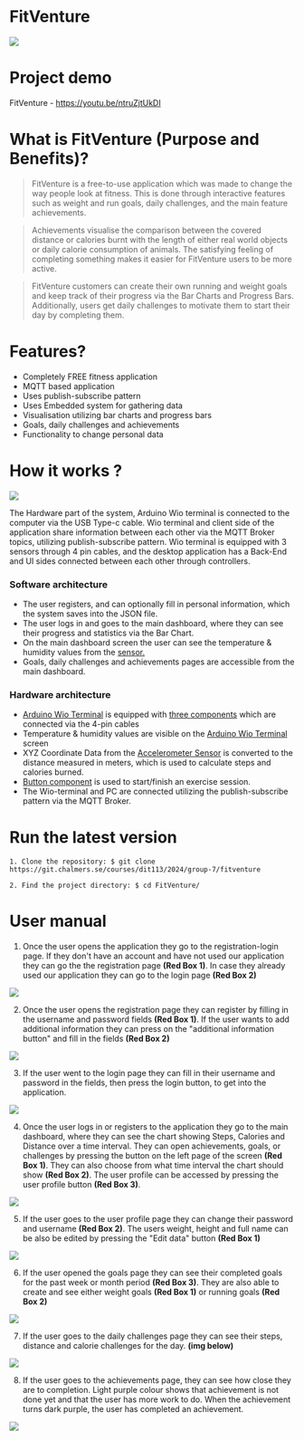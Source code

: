 # FitVenture
![ ](https://github.com/P4FFos/FitVenture/blob/main/src/main/resources/fitVenture/ui/images/fitVentureLogo2.jpg?raw=true)
# Project demo
FitVenture - https://youtu.be/ntruZjtUkDI

# What is FitVenture (Purpose and Benefits)?

> FitVenture is a free-to-use application which was made to change the way people look at fitness. This is done through interactive features such as weight and run goals, daily challenges, and the main feature achievements.

> Achievements visualise the comparison between the covered distance or calories burnt with the length of either real world objects or daily calorie consumption of animals. The satisfying feeling of completing something makes it easier for FitVenture users to be more active. 

> FitVenture customers can create their own running and weight goals and keep track of their progress via the Bar Charts and Progress Bars. Additionally, users get daily challenges to motivate them to start their day by completing them.



# Features?
- Completely FREE fitness application 
- MQTT based application 
- Uses publish-subscribe pattern
- Uses Embedded system for gathering data 
- Visualisation utilizing bar charts and progress bars 
- Goals, daily challenges and achievements 
- Functionality to change personal data  

# How it works ?
![ ](https://github.com/P4FFos/FitVenture/blob/main/src/main/resources/fitVenture/ui/images/SystemDiagram.png?raw=true)

The Hardware part of the system, Arduino Wio terminal is connected to the computer via the USB Type-c cable. Wio terminal and client side of the application share information between each other via the MQTT Broker topics, utilizing publish-subscribe pattern. Wio terminal is equipped with 3 sensors through 4 pin cables, and the desktop application has a Back-End and UI sides connected between each other through controllers.

### Software architecture
- The user registers, and can optionally fill in personal information, which the system saves into the JSON file. 
- The user logs in and goes to the main dashboard, where they can see their progress and statistics via the Bar Chart.  
- On the main dashboard screen the user can see the temperature & humidity values from the [sensor.](https://wiki.seeedstudio.com/Grove-TemperatureAndHumidity_Sensor/) 
- Goals, daily challenges and achievements pages are accessible from the main dashboard. 

### Hardware architecture

- [Arduino Wio Terminal](https://wiki.seeedstudio.com/Wio-Terminal-Getting-Started/) is equipped with [three components](https://git.chalmers.se/courses/dit113/2024/group-7/fitventure/-/wikis/Components) which are connected via the 4-pin cables 
- Temperature & humidity values are visible on the [Arduino Wio Terminal](https://wiki.seeedstudio.com/Wio-Terminal-Getting-Started/) screen 
- XYZ Coordinate Data from the [Accelerometer Sensor](https://wiki.seeedstudio.com/Grove-3-Axis_Digital_Accelerometer-1.5g/) is converted to the distance measured in meters, which is used to calculate steps and calories burned.
- [Button component](https://wiki.seeedstudio.com/Grove-Button/) is used to start/finish an exercise session.
- The Wio-terminal and PC are connected utilizing the publish-subscribe pattern via the MQTT Broker. 

# Run the latest version 
` 1. Clone the repository: $ git clone https://git.chalmers.se/courses/dit113/2024/group-7/fitventure `

`2. Find the project directory: $ cd FitVenture/`

# User manual 
1. Once the user opens the application they go to the registration-login page. If they don't have an account and have not used our application they can go the the registration page **(Red Box 1)**. In case they already used our application they can go to the login page **(Red Box 2)**

![ ](https://github.com/P4FFos/FitVenture/blob/main/src/main/resources/fitVenture/ui/images/UserManualPages/LoginRegistrationPage.jpg?raw=true)

2. Once the user opens the registration page they can register by filling in the username and password fields **(Red Box 1)**. If the user wants to add additional information they can press on the "additional information button" and fill in the fields **(Red Box 2)**

![ ](https://github.com/P4FFos/FitVenture/blob/main/src/main/resources/fitVenture/ui/images/UserManualPages/RegistrationPage.png?raw=true)

3. If the user went to the login page they can fill in their username and password in the fields, then press the login button, to get into the application.

![](https://github.com/P4FFos/FitVenture/blob/main/src/main/resources/fitVenture/ui/images/UserManualPages/LoginPage.png?raw=true)

4. Once the user logs in or registers to the application they go to the main dashboard, where they can see the chart showing Steps, Calories and Distance over a time interval. They can open achievements, goals, or challenges by pressing the button on the left page of the screen **(Red Box 1)**. They can also choose  from what time interval the chart should show **(Red Box 2)**. The user profile can be accessed by pressing the user profile button **(Red Box 3)**.

![](https://github.com/P4FFos/FitVenture/blob/main/src/main/resources/fitVenture/ui/images/UserManualPages/MainDashboardPage.png?raw=true)

5. If the user goes to the user profile page they can change their password and username **(Red Box 2)**. The users weight, height and full name can be also be edited by pressing the "Edit data" button **(Red Box 1)**

![](https://github.com/P4FFos/FitVenture/blob/main/src/main/resources/fitVenture/ui/images/UserManualPages/UserProfilePage.png?raw=true)

6. If the user opened the goals page they can see their completed goals for the past week or month period **(Red Box 3)**. They are also able to create and see either weight goals **(Red Box 1)** or running goals **(Red Box 2)**

![](https://github.com/P4FFos/FitVenture/blob/main/src/main/resources/fitVenture/ui/images/UserManualPages/GoalsPage.png?raw=true)

7. If the user goes to the daily challenges page they can see their steps, distance and calorie challenges for the day. **(img below)**

![](https://github.com/P4FFos/FitVenture/blob/main/src/main/resources/fitVenture/ui/images/UserManualPages/ChallendgesPage.png?raw=true)

8. If the user goes to the achievements page, they can see how close they are to completion. Light purple colour shows that achievement is not done yet and that the user has more work to do. When the achievement turns dark purple, the user has completed an achievement. 

![](https://github.com/P4FFos/FitVenture/blob/main/src/main/resources/fitVenture/ui/images/UserManualPages/AchievementPage.png?raw=true)







